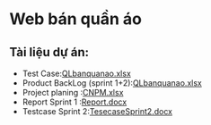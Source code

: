 # Web bán quần áo

## Tài liệu dự án:
- Test Case:[QLbanquanao.xlsx](https://github.com/user-attachments/files/17406953/QLbanquanao.xlsx)
- Product BackLog (sprint 1+2):[QLbanquanao.xlsx](https://github.com/user-attachments/files/17396747/QLbanquanao.xlsx)
- Project planing :[CNPM.xlsx](https://github.com/user-attachments/files/17406950/CNPM.xlsx)
- Report Sprint 1 :[Report.docx](https://github.com/user-attachments/files/17396663/Report.docx)
- Testcase Sprint 2:[TesecaseSprint2.docx](https://github.com/user-attachments/files/17396763/TesecaseSprint2.docx)
